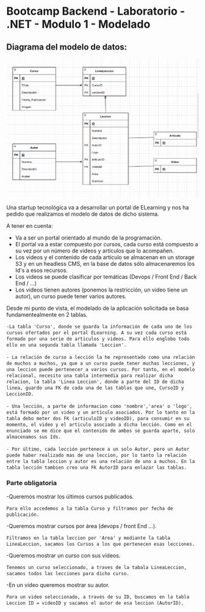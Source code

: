 # Bootcamp Backend - Laboratorio - .NET - Modulo 1 - Modelado

## Diagrama del modelo de datos:

![modelado](modelado.png)

Una startup tecnológica va a desarrollar un portal de ELearning y nos ha pedido que realizamos el modelo de datos de dicho sistema.

A tener en cuenta:

- Va a ser un portal orientado al mundo de la programación.
- El portal va a estar compuesto por cursos, cada curso está compuesto a su vez por un número de videos y artículos que lo acompañen.
- Los videos y el contenido de cada artículo se almacenan en un storage S3 y en un headless CMS, en la base de datos sólo almacenaremos los Id's a esos recursos.
- Los videos se puede clasificar por temáticas (Devops / Front End / Back End / ...)
- Los videos tienen autores (ponemos la restricción, un video tiene un autor), un curso puede tener varios autores.

Desde mi punto de vista, el modelado de la aplicación solicitada se basa fundamentealmente en 2 tablas. 

    -La tabla 'Curso', donde se guarda la información de cada uno de los cursos ofertados por el portal ELearning. A su vez cada curso está formado por una serie de articulos y videos. Para ello englobo todo ello en una segunda tabla llamada 'Leccion'.

    - La relación de curso a lección la he representado como una relación de muchos a muchos, ya que a un curso puede tener muchas lecciones, y una leccion puede pertenecer a varios cursos. Por tanto, en el modelo relacional, necesito una tabla intermedia para realizar dicha relacion, la tabla 'Linea Leccion', donde a parte del ID de dicha linea, guardo una FK de cada una de las tablas que une, CursoID y LeccionID.

    - Una lección, a parte de informacion como 'nombre','area' o 'logo', está formado por un video y un artículo asociados. Por lo tanto en la tabla debo meter dos FK (articuloID y videoID), para consumir en su momento, el video y el articulo asociado a dicha lección. Como en el enunciado se me dice que el contenido de ambos se guarda aparte, solo almacenamos sus Ids.

    - Por último, cada lección pertenece a un solo Autor, pero un Autor puede haber realizado mas de una leccion, por lo tanto la relación entre la tabla leccion y autor es una relación de uno a muchos. En la tabla lección tambien creo una FK AutorID para enlazar las tablas.

### Parte obligatoria

-Queremos mostrar los últimos cursos publicados.
    
    Para ello accedemos a la tabla Curso y filtramos por fecha de publicación.

-Queremos mostrar cursos por área (devops / front End ...).

    Filtramos en la tabla leccion por 'Area' y mediante la tabla LineaLeccion, sacamos los Cursos a los que pertenecen esas lecciones.

-Queremos mostrar un curso con sus videos.

    Tenemos un curso seleccionado, a traves de la tabala LineaLeccion, sacamos todos las lecciones para dicho curso.

-En un video queremos mostrar su autor.

    Para un video seleccionado, a través de su ID, buscamos en la tabla Leccion ID = videoID y sacamos el autor de esa leccion (AutorID).






